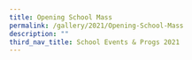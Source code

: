 ```yaml
---
title: Opening School Mass
permalink: /gallery/2021/Opening-School-Mass
description: ""
third_nav_title: School Events & Progs 2021
---
```

